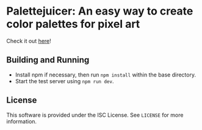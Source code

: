 # Palettejuicer: An easy way to create color palettes for pixel art

Check it out [here](https://keyboarddanni.github.io/palettejuicer/)!

## Building and Running

- Install npm if necessary, then run `npm install` within the base directory.
- Start the test server using `npm run dev`.

## License

This software is provided under the ISC License. See `LICENSE` for more information.
